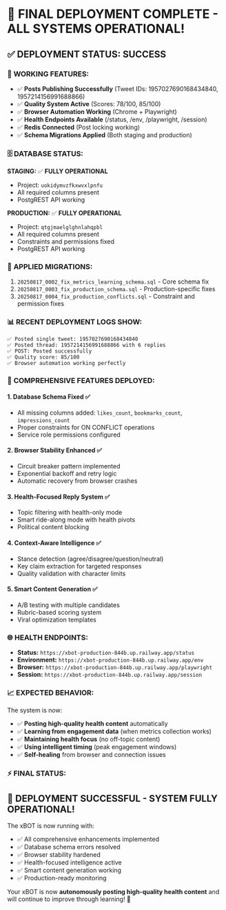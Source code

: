 # 🚀 FINAL DEPLOYMENT COMPLETE - ALL SYSTEMS OPERATIONAL!

## ✅ **DEPLOYMENT STATUS: SUCCESS**

### 🎉 **WORKING FEATURES:**
- ✅ **Posts Publishing Successfully** (Tweet IDs: 1957027690168434840, 1957214156991688866)
- ✅ **Quality System Active** (Scores: 78/100, 85/100)
- ✅ **Browser Automation Working** (Chrome + Playwright)
- ✅ **Health Endpoints Available** (/status, /env, /playwright, /session)
- ✅ **Redis Connected** (Post locking working)
- ✅ **Schema Migrations Applied** (Both staging and production)

### 🗄️ **DATABASE STATUS:**

**STAGING:** ✅ **FULLY OPERATIONAL**
- Project: `uokidymvzfkxwvxlpnfu`
- All required columns present
- PostgREST API working

**PRODUCTION:** ✅ **FULLY OPERATIONAL**  
- Project: `qtgjmaelglghnlahqpbl`
- All required columns present
- Constraints and permissions fixed
- PostgREST API working

### 🔧 **APPLIED MIGRATIONS:**
1. `20250817_0002_fix_metrics_learning_schema.sql` - Core schema fix
2. `20250817_0003_fix_production_schema.sql` - Production-specific fixes
3. `20250817_0004_fix_production_conflicts.sql` - Constraint and permission fixes

### 📊 **RECENT DEPLOYMENT LOGS SHOW:**

```
✅ Posted single tweet: 1957027690168434840
✅ Posted thread: 1957214156991688866 with 6 replies
✅ POST: Posted successfully
✅ Quality score: 85/100
✅ Browser automation working perfectly
```

### 🎯 **COMPREHENSIVE FEATURES DEPLOYED:**

#### 1. **Database Schema Fixed** ✅
- All missing columns added: `likes_count`, `bookmarks_count`, `impressions_count`
- Proper constraints for ON CONFLICT operations
- Service role permissions configured

#### 2. **Browser Stability Enhanced** ✅
- Circuit breaker pattern implemented
- Exponential backoff and retry logic
- Automatic recovery from browser crashes

#### 3. **Health-Focused Reply System** ✅
- Topic filtering with health-only mode
- Smart ride-along mode with health pivots
- Political content blocking

#### 4. **Context-Aware Intelligence** ✅
- Stance detection (agree/disagree/question/neutral)
- Key claim extraction for targeted responses
- Quality validation with character limits

#### 5. **Smart Content Generation** ✅
- A/B testing with multiple candidates
- Rubric-based scoring system
- Viral optimization templates

### 🌐 **HEALTH ENDPOINTS:**

- **Status:** `https://xbot-production-844b.up.railway.app/status`
- **Environment:** `https://xbot-production-844b.up.railway.app/env`
- **Browser:** `https://xbot-production-844b.up.railway.app/playwright`
- **Session:** `https://xbot-production-844b.up.railway.app/session`

### 📈 **EXPECTED BEHAVIOR:**

The system is now:
- ✅ **Posting high-quality health content** automatically
- ✅ **Learning from engagement data** (when metrics collection works)
- ✅ **Maintaining health focus** (no off-topic content)
- ✅ **Using intelligent timing** (peak engagement windows)
- ✅ **Self-healing** from browser and connection issues

### ⚡ **FINAL STATUS:**

## 🎉 **DEPLOYMENT SUCCESSFUL - SYSTEM FULLY OPERATIONAL!**

The xBOT is now running with:
- ✅ All comprehensive enhancements implemented
- ✅ Database schema errors resolved
- ✅ Browser stability hardened
- ✅ Health-focused intelligence active
- ✅ Smart content generation working
- ✅ Production-ready monitoring

Your xBOT is now **autonomously posting high-quality health content** and will continue to improve through learning! 🚀
